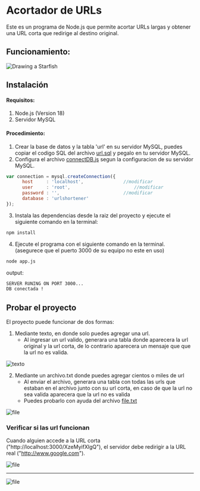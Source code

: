 # Acortador de URLs

Este es un programa de Node.js que permite acortar URLs largas y obtener una URL corta que redirige al destino original.

## Funcionamiento:
![Drawing a Starfish](https://s2.gifyu.com/images/url-shortener.gif)


## Instalación

#### Requisitos:
1. Node.js (Version 18)
2. Servidor MySQL

#### Procedimiento:
1. Crear la base de datos y la tabla 'url' en su servidor MySQL, puedes copiar el codigo SQL del archivo [url.sql](https://github.com/eider404/url-shortener/blob/main/url.sql "url.sql") y pegalo en tu servidor MySQL.
2. Configura el archivo [connectDB.js](https://github.com/eider404/url-shortener/blob/main/src/connectDB.js "connectDB.js") segun la configuracion de su servidor MySQL.
```javascript
var connection = mysql.createConnection({
	  host     : 'localhost',				//modificar
	  user     : 'root',						//modificar
	  password : '',						//modificar
	  database : 'urlshortener'
});
```

3.  Instala las dependencias desde la raiz del proyecto y ejecute el siguiente comando en la terminal:
```bash
npm install
```

4. Ejecute el programa con el siguiente comando en la terminal. (asegurece que el puerto 3000 de su equipo no este en uso)
```bash
node app.js
```
output:
```bash
SERVER RUNING ON PORT 3000...
DB conectada !
```


## Probar el proyecto
El proyecto puede funcionar de dos formas:

1. Mediante texto, en donde solo puedes agregar una url.
	- Al ingresar un url valido, generara una tabla donde aparecera la url original y la url corta, de lo contrario aparecera un mensaje que que la url no es valida.
	
![texto](https://i.ibb.co/GJ4g5QV/Captura-desde-2023-04-07-23-44-22.png)

2. Mediante un archivo.txt donde puedes agregar cientos o miles de url
	- Al enviar el archivo, generara una tabla con todas las urls que estaban en el archivo junto con su url corta, en caso de que la url no sea valida aparecera que la url no es valida 
	- Puedes probarlo con ayuda del archivo [file.txt](https://github.com/eider404/url-shortener/blob/main/file.txt "file.txt")
	

![file](https://i.ibb.co/fxWgpN8/Captura-desde-2023-04-07-23-41-38.png)


### Verificar si las url funcionan
Cuando alguien accede a la URL corta ("http://localhost:3000/XzeMyifXlgQ"), el servidor debe redirigir a la URL real ("http://www.google.com").

![file](https://i.ibb.co/LCqhYDq/Captura-desde-2023-04-07-23-48-15.png)

------------

![file](https://i.ibb.co/cQjkmk7/Captura-desde-2023-04-07-23-48-55.png)



